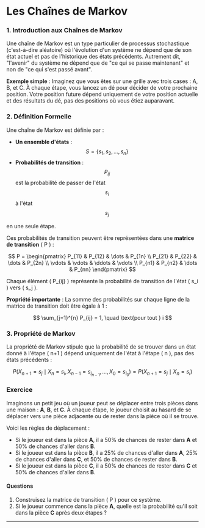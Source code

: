 # Les Chaînes de Markov

### 1. **Introduction aux Chaînes de Markov**

Une chaîne de Markov est un type particulier de processus stochastique (c'est-à-dire aléatoire) où l'évolution d'un système ne dépend que de son état actuel et pas de l'historique des états précédents. Autrement dit, "l'avenir" du système ne dépend que de "ce qui se passe maintenant" et non de "ce qui s'est passé avant".

**Exemple simple** : Imaginez que vous êtes sur une grille avec trois cases : A, B, et C. À chaque étape, vous lancez un dé pour décider de votre prochaine position. Votre position future dépend uniquement de votre position actuelle et des résultats du dé, pas des positions où vous étiez auparavant.

### 2. **Définition Formelle**

Une chaîne de Markov est définie par :
- **Un ensemble d'états** :
$$ S = \{s_1, s_2, \dots, s_n\} $$
- **Probabilités de transition** :
$$ P_{ij} $$ est la probabilité de passer de l'état 
$$ s_i $$ 
à l'état 
$$ s_j $$ 

en une seule étape.

Ces probabilités de transition peuvent être représentées dans une **matrice de transition** \( P \) :

$$
P = \begin{pmatrix}
P_{11} & P_{12} & \dots & P_{1n} \\
P_{21} & P_{22} & \dots & P_{2n} \\
\vdots & \vdots & \ddots & \vdots \\
P_{n1} & P_{n2} & \dots & P_{nn}
\end{pmatrix}
$$

Chaque élément \( P_{ij} \) représente la probabilité de transition de l'état \( s_i \) vers \( s_j \).

**Propriété importante** : La somme des probabilités sur chaque ligne de la matrice de transition doit être égale à 1 :

$$
\sum_{j=1}^{n} P_{ij} = 1, \quad \text{pour tout } i
$$

### 3. **Propriété de Markov**

La propriété de Markov stipule que la probabilité de se trouver dans un état donné à l'étape \( n+1 \) dépend uniquement de l'état à l'étape \( n \), pas des états précédents :

$$
P(X_{n+1} = s_j \mid X_n = s_i, X_{n-1} = s_{i_{n-1}}, \dots, X_0 = s_{i_0}) = P(X_{n+1} = s_j \mid X_n = s_i)
$$
### Exercice

Imaginons un petit jeu où un joueur peut se déplacer entre trois pièces dans une maison : **A**, **B**, et **C**. À chaque étape, le joueur choisit au hasard de se déplacer vers une pièce adjacente ou de rester dans la pièce où il se trouve.

Voici les règles de déplacement :

- Si le joueur est dans la pièce **A**, il a 50% de chances de rester dans **A** et 50% de chances d'aller dans **B**.
- Si le joueur est dans la pièce **B**, il a 25% de chances d'aller dans **A**, 25% de chances d'aller dans **C**, et 50% de chances de rester dans **B**.
- Si le joueur est dans la pièce **C**, il a 50% de chances de rester dans **C** et 50% de chances d'aller dans **B**.

#### Questions

1. Construisez la matrice de transition \( P \) pour ce système.
2. Si le joueur commence dans la pièce **A**, quelle est la probabilité qu'il soit dans la pièce **C** après deux étapes ?

---

